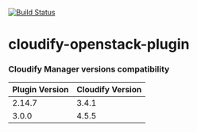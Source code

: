 [![Build Status](https://circleci.com/gh/cloudify-cosmo/cloudify-openstack-plugin.svg?style=shield&circle-token=:circle-token)](https://circleci.com/gh/cloudify-cosmo/cloudify-openstack-plugin)

# cloudify-openstack-plugin

### Cloudify Manager versions compatibility

| Plugin Version | Cloudify Version |
| --- | --- |
| 2.14.7 | 3.4.1 |
| 3.0.0 | 4.5.5 |
